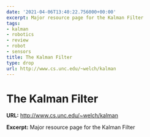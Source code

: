 ```yaml
---
date: '2021-04-06T13:40:22.756000+00:00'
excerpt: Major resource page for the Kalman Filter
tags:
- kalman
- robotics
- review
- robot
- sensors
title: The Kalman Filter
type: drop
url: http://www.cs.unc.edu/~welch/kalman
---
```


# The Kalman Filter

**URL:** http://www.cs.unc.edu/~welch/kalman

**Excerpt:** Major resource page for the Kalman Filter
